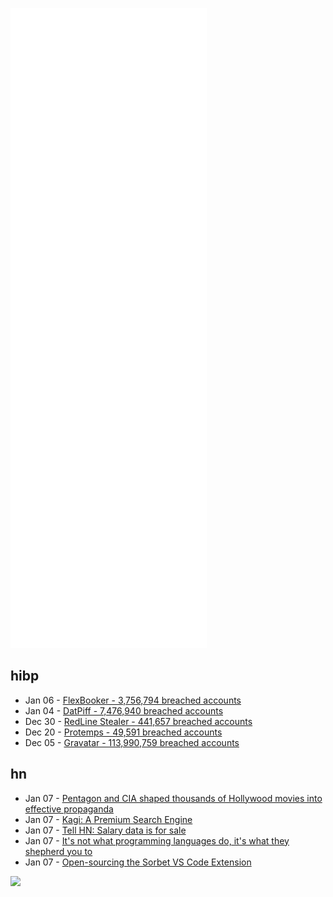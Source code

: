 ![Metrics](https://raw.githubusercontent.com/phixion/phixion/master/metrics.svg)

## hibp

<!--
for https://github.com/phixion/phixion/blob/main/.github/workflows/feeds.yml
-->
<!--START_SECTION:haveibeenpwnd-->
- Jan 06 - [FlexBooker - 3,756,794 breached accounts](https://haveibeenpwned.com/PwnedWebsites#FlexBooker)
- Jan 04 - [DatPiff - 7,476,940 breached accounts](https://haveibeenpwned.com/PwnedWebsites#DatPiff)
- Dec 30 - [RedLine Stealer - 441,657 breached accounts](https://haveibeenpwned.com/PwnedWebsites#RedLineStealer)
- Dec 20 - [Protemps - 49,591 breached accounts](https://haveibeenpwned.com/PwnedWebsites#Protemps)
- Dec 05 - [Gravatar - 113,990,759 breached accounts](https://haveibeenpwned.com/PwnedWebsites#Gravatar)
<!--END_SECTION:haveibeenpwnd-->

## hn

<!--
for https://github.com/phixion/phixion/blob/main/.github/workflows/feeds.yml
-->
<!--START_SECTION:hn-->
- Jan 07 - [Pentagon and CIA shaped thousands of Hollywood movies into effective propaganda](https://worldbeyondwar.org/the-pentagon-and-cia-have-shaped-thousands-of-hollywood-movies-into-super-effective-propaganda/)
- Jan 07 - [Kagi: A Premium Search Engine](https://kagi.com/)
- Jan 07 - [Tell HN: Salary data is for sale](https://news.ycombinator.com/item?id=29834753)
- Jan 07 - [It's not what programming languages do, it's what they shepherd you to](https://nibblestew.blogspot.com/2020/03/its-not-what-programming-languages-do.html)
- Jan 07 - [Open-sourcing the Sorbet VS Code Extension](https://sorbet.org/blog/2022/01/06/open-sourcing-sorbet-vscode)
<!--END_SECTION:hn-->

<!--
for https://yhype.me
-->
![](https://hit.yhype.me/github/profile?user_id=13013670)

